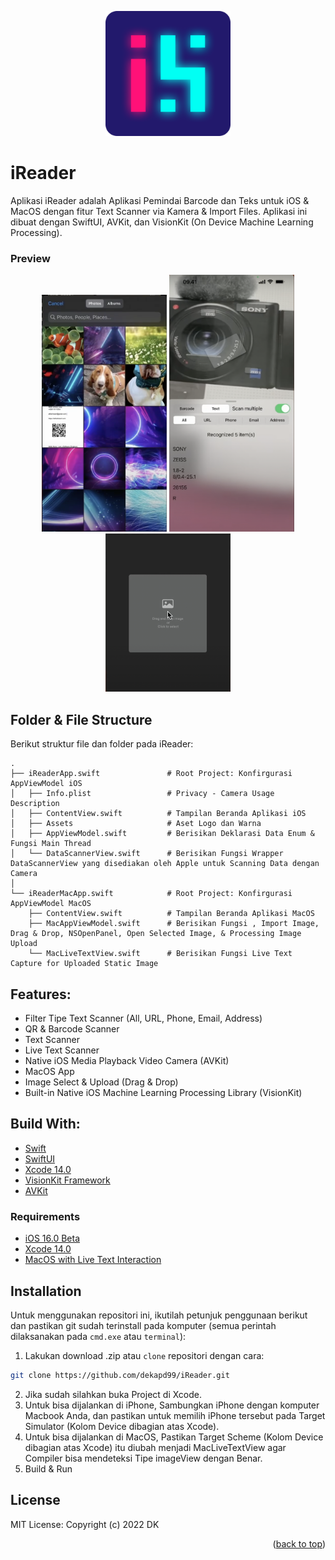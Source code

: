 <!-- ABOUT THE PROJECT -->
<p align="center">
  <a href="#" target="_blank"><img src="iReader.png" width="200"></a>
</p>

# iReader
Aplikasi iReader adalah Aplikasi Pemindai Barcode dan Teks untuk iOS & MacOS dengan fitur Text Scanner via Kamera & Import Files. Aplikasi ini dibuat dengan SwiftUI, AVKit, dan VisionKit (On Device Machine Learning Processing).

### Preview
<p align="center">
  <a href="#" target="_blank"><img src="1.png" width="200"></a>
  <a href="#" target="_blank"><img src="2.png" width="200"></a>
  <a href="#" target="_blank"><img src="3.png" width="200"></a>
</p>

<!-- ABOUT THE FILE & FOLDER STRUCTURE -->
## Folder & File Structure
Berikut struktur file dan folder pada iReader:

    .
    ├── iReaderApp.swift               # Root Project: Konfirgurasi AppViewModel iOS
    │   ├── Info.plist                 # Privacy - Camera Usage Description
    │   ├── ContentView.swift          # Tampilan Beranda Aplikasi iOS
    │   ├── Assets                     # Aset Logo dan Warna
    │   ├── AppViewModel.swift         # Berisikan Deklarasi Data Enum & Fungsi Main Thread
    │   └── DataScannerView.swift      # Berisikan Fungsi Wrapper DataScannerView yang disediakan oleh Apple untuk Scanning Data dengan Camera
    │
    └── iReaderMacApp.swift            # Root Project: Konfirgurasi AppViewModel MacOS
        ├── ContentView.swift          # Tampilan Beranda Aplikasi MacOS
        ├── MacAppViewModel.swift      # Berisikan Fungsi , Import Image, Drag & Drop, NSOpenPanel, Open Selected Image, & Processing Image Upload
        └── MacLiveTextView.swift      # Berisikan Fungsi Live Text Capture for Uploaded Static Image

<!-- List of Features -->
## Features:

* Filter Tipe Text Scanner (All, URL, Phone, Email, Address)
* QR & Barcode Scanner
* Text Scanner
* Live Text Scanner
* Native iOS Media Playback Video Camera (AVKit)
* MacOS App
* Image Select & Upload (Drag & Drop)
* Built-in Native iOS Machine Learning Processing Library (VisionKit)

<!-- Used Tools -->
## Build With:

* [Swift](https://www.swift.org/documentation/)
* [SwiftUI](https://developer.apple.com/documentation/swiftui/)
* [Xcode 14.0](https://developer.apple.com/xcode/)
* [VisionKit Framework](https://developer.apple.com/documentation/visionkit)
* [AVKit](https://developer.apple.com/documentation/avkit)

### Requirements
* [iOS 16.0 Beta](https://developer.apple.com/documentation/visionkit/datascannerviewcontroller?changes=_8_3)
* [Xcode 14.0](https://developer.apple.com/xcode/)
* [MacOS with Live Text Interaction](https://developer.apple.com/documentation/visionkit/enabling_live_text_interactions_with_images)

<!-- How to Install -->
## Installation
Untuk menggunakan repositori ini, ikutilah petunjuk penggunaan berikut dan pastikan git sudah terinstall pada komputer (semua perintah dilaksanakan pada `cmd.exe` atau `terminal`):

1. Lakukan download .zip atau `clone` repositori dengan cara:
```bash
git clone https://github.com/dekapd99/iReader.git
```

2. Jika sudah silahkan buka Project di Xcode.
3. Untuk bisa dijalankan di iPhone, Sambungkan iPhone dengan komputer Macbook Anda, dan pastikan untuk memilih iPhone tersebut pada Target Simulator (Kolom Device dibagian atas Xcode). 
4. Untuk bisa dijalankan di MacOS, Pastikan Target Scheme (Kolom Device dibagian atas Xcode) itu diubah menjadi MacLiveTextView agar Compiler bisa mendeteksi Tipe imageView dengan Benar.
5. Build & Run

<!-- What Kind of License? -->
## License
MIT License: Copyright (c) 2022 DK

<p align="right">(<a href="#top">back to top</a>)</p>

